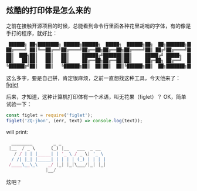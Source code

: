 ## 炫酷的打印体是怎么来的
之前在接触开源项目的时候，总能看到命令行里面各种花里胡哨的字体，有的像是手打的程序，就好比：

```javascript
 ██████╗ ██╗████████╗ ██████╗██████╗  █████╗  ██████╗██╗  ██╗███████╗███╗   ██╗
██╔════╝ ██║╚══██╔══╝██╔════╝██╔══██╗██╔══██╗██╔════╝██║ ██╔╝██╔════╝████╗  ██║
██║  ███╗██║   ██║   ██║     ██████╔╝███████║██║     █████╔╝ █████╗  ██╔██╗ ██║
██║   ██║██║   ██║   ██║     ██╔══██╗██╔══██║██║     ██╔═██╗ ██╔══╝  ██║╚██╗██║
╚██████╔╝██║   ██║   ╚██████╗██║  ██║██║  ██║╚██████╗██║  ██╗███████╗██║ ╚████║

```

这么多字，要是自己拼，肯定很麻烦，之前一直想找这种工具，今天他来了：
[figlet](https://github.com/patorjk/figlet.js)

后来，才知道，这种计算机打印体有一个术语，叫无花果（figlet）？
OK，简单试验一下：
```javascript
const figlet = require('figlet');
figlet('ZQ-jhon', (err, text) => console.log(text));
```
will print:

```javascript
  ________        _ _
 |__  / _ \      (_) |__   ___  _ __
   / / | | |_____| | '_ \ / _ \| '_ \
  / /| |_| |_____| | | | | (_) | | | |
 /____\__\_\    _/ |_| |_|\___/|_| |_|
               |__/
```

炫吧？